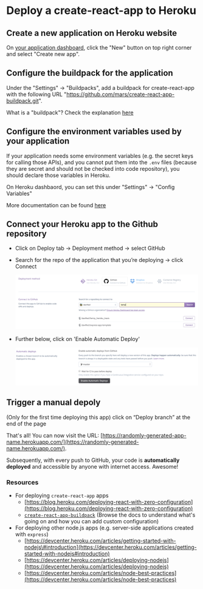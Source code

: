 # Deploy a create-react-app to Heroku

## Create a new application on Heroku website

On [your application dashboard](https://dashboard.heroku.com/apps), click the "New" button on top right corner and select "Create new app".

## Configure the buildpack for the application

Under the "Settings" -> "Buildpacks", add a buildpack for create-react-app with the following URL "https://github.com/mars/create-react-app-buildpack.git".

What is a "buildpack"? Check the explanation [here](https://devcenter.heroku.com/articles/buildpacks)

## Configure the environment variables used by your application

If your application needs some environment variables (e.g. the secret keys for calling those APIs), and you cannot put them into the `.env` files (because they are secret and should not be checked into code repository), you should declare those variables in Heroku.

On Heroku dashbaord, you can set this under "Settings" -> "Config Variables"

More documentation can be found [here](https://devcenter.heroku.com/articles/config-vars)

## Connect your Heroku app to the Github repository

  * Click on Deploy tab → Deployment method → select GitHub
  * Search for the repo of the application that you’re deploying → click Connect

    ![heroku\_connect\_github](../../.gitbook/assets/heroku_connect_github.png)
* Further below, click on 'Enable Automatic Deploy'

  ![heroku\_no\_ci](../../.gitbook/assets/heroku_no_ci.png)

## Trigger a manual depoly

(Only for the first time deploying this app) click on “Deploy branch” at the end of the page

That's all! You can now visit the URL: [https://randomly-generated-app-name.herokuapp.com/](https://randomly-generated-name.herokuapp.com/).

Subsequently, with every push to GitHub, your code is **automatically deployed** and accessible by anyone with internet access. Awesome!

### Resources

* For deploying `create-react-app` apps
  * [https://blog.heroku.com/deploying-react-with-zero-configuration](https://blog.heroku.com/deploying-react-with-zero-configuration)
  * [`create-react-app-buildpack`](https://github.com/mars/create-react-app-buildpack) \(Browse the docs to understand what's going on and how you can add custom configuration\)
* For deploying other node.js apps \(e.g. server-side applications created with `express`\)
  * [https://devcenter.heroku.com/articles/getting-started-with-nodejs\#introduction](https://devcenter.heroku.com/articles/getting-started-with-nodejs#introduction)
  * [https://devcenter.heroku.com/articles/deploying-nodejs](https://devcenter.heroku.com/articles/deploying-nodejs)
  * [https://devcenter.heroku.com/articles/node-best-practices](https://devcenter.heroku.com/articles/node-best-practices)

